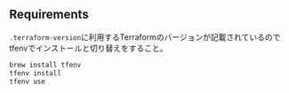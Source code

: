 ## Requirements
`.terraform-version`に利用するTerraformのバージョンが記載されているのでtfenvでインストールと切り替えをすること。
```bash
brew install tfenv
tfenv install
tfenv use
```